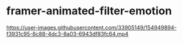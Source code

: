 # framer-animated-filter-emotion 

https://user-images.githubusercontent.com/33905149/154949894-f3931c95-8c88-4dc3-8a03-6943df83fc64.mp4

